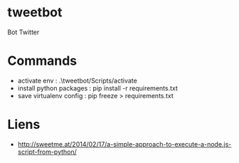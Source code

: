 # tweetbot
Bot Twitter

# Commands
- activate env : .\tweetbot/Scripts/activate
- install python packages : pip install -r requirements.txt
- save virtualenv config : pip freeze > requirements.txt

# Liens
- http://sweetme.at/2014/02/17/a-simple-approach-to-execute-a-node.js-script-from-python/